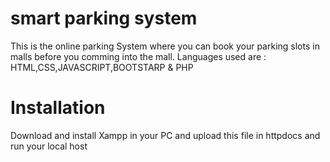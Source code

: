 # smart parking system
This is the online parking System where you can book your parking slots in malls before you comming into the mall.
Languages used are : HTML,CSS,JAVASCRIPT,BOOTSTARP & PHP
# Installation 
Download and install Xampp in your PC and upload this file in httpdocs and run your local host
